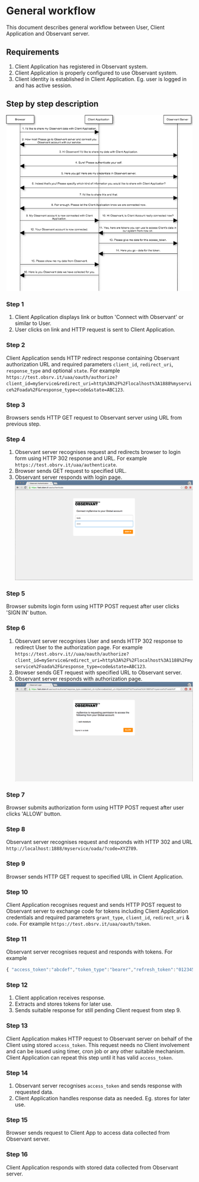 # General workflow

This document describes general workflow between User, Client Application and Observant server.

## Requirements
1. Client Application has registered in Observant system.
2. Client Application is properly configured to use Observant system.
3. Client identity is established in Client Application. Eg. user is logged in and has active session.

## Step by step description

![alt text][01]

### Step 1
1. Client Application displays link or button 'Connect with Observant' or similar to User.
2. User clicks on link and HTTP request is sent to Client Application.

### Step 2
Client Application sends HTTP redirect response containing Observant authorization URL and required parameters `client_id`, `redirect_uri`, `response_type` and optional `state`.
For example `https://test.obsrv.it/uaa/oauth/authorize?client_id=myService&redirect_uri=http%3A%2F%2Flocalhost%3A1888%myservice%2Foada%2F&response_type=code&state=ABC123`.

### Step 3
Browsers sends HTTP GET request to Observant server using URL from previous step.

### Step 4
1. Observant server recognises request and redirects browser to login form using HTTP 302 response and URL.
For example `https://test.obsrv.it/uaa/authenticate`.
2. Browser sends GET request to specified URL.
3. Observant server responds with login page.
![alt text][02]

### Step 5
Browser submits login form using HTTP POST request after user clicks 'SIGN IN' button.

### Step 6
1. Observant server recognises User and sends HTTP 302 response to redirect User to the authorization page.
For example `https://test.obsrv.it//uaa/oauth/authorize?client_id=myService&redirect_uri=http%3A%2F%2Flocalhost%3A1188%2Fmyservice%2Foada%2F&response_type=code&state=ABC123`.
2. Browser sends GET request with specified URL to Observant server.
3. Observant server responds with authorization page.
![alt text][03]

### Step 7
Browser submits authorization form using HTTP POST request after user clicks 'ALLOW' button.

### Step 8
Observant server recognises request and responds with HTTP 302 and URL `http://localhost:1888/myservice/oada/?code=XYZ789`.

### Step 9
Browser sends HTTP GET request to specified URL in Client Application.

### Step 10
Client Application recognises request and sends HTTP POST request to Observant server to exchange code for tokens including Client Application credentials and required parameters `grant_type`, `client_id`, `redirect_uri` & `code`.
For example `https://test.obsrv.it/uaa/oauth/token`.

### Step 11
Observant server recognises request and responds with tokens.
For example
```javascript
{ "access_token":"abcdef","token_type":"bearer","refresh_token":"0123456789","expires_in":86400,"scope":"accessible-data"}
```

### Step 12
1. Client application receives response.
2. Extracts and stores tokens for later use.
3. Sends suitable response for still pending Client request from step 9.

### Step 13
Client Application makes HTTP request to Observant server on behalf of the Client using stored `access_token`. This request needs no Client involvement and can be issued using timer, cron job or any other suitable mechanism. Client Application can repeat this step until it has valid `access_token`.

### Step 14
1. Observant server recognises `access_token` and sends response with requested data.
2. Client Application handles response data as needed. Eg. stores for later use.

### Step 15
Browser sends request to Client App to access data collected from Observant server.

### Step 16
Client Application responds with stored data collected from Observant server.

[01]: https://github.com/ObservantPtyLtd/oada-client/blob/master/images/workflow.png "Workflow"
[02]: https://github.com/ObservantPtyLtd/oada-client/blob/master/images/02.png "OAuth2 login"
[03]: https://github.com/ObservantPtyLtd/oada-client/blob/master/images/03.png "OAuth2 access grants"
